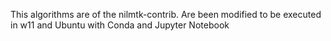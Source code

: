 This algorithms are of the nilmtk-contrib. Are been modified to be executed in w11  and Ubuntu with Conda and Jupyter Notebook 
